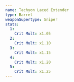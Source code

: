 ```yaml
---
name: Tachyon Laced Extender
type: Barrel
weaponSupertype: Sniper
stats:
  1:
    Crit Mult: x1.05
  2:
    Crit Mult: x1.10
  3:
    Crit Mult: x1.15
  4:
    Crit Mult: x1.20
  5:
    Crit Mult: x1.25
---
```

